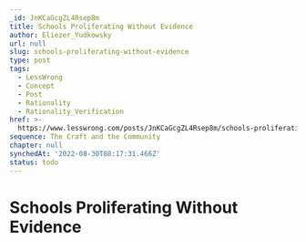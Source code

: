 ```yaml
---
_id: JnKCaGcgZL4Rsep8m
title: Schools Proliferating Without Evidence
author: Eliezer_Yudkowsky
url: null
slug: schools-proliferating-without-evidence
type: post
tags:
  - LessWrong
  - Concept
  - Post
  - Rationality
  - Rationality_Verification
href: >-
  https://www.lesswrong.com/posts/JnKCaGcgZL4Rsep8m/schools-proliferating-without-evidence
sequence: The Craft and the Community
chapter: null
synchedAt: '2022-08-30T08:17:31.466Z'
status: todo
---
```


# Schools Proliferating Without Evidence
